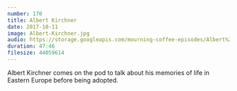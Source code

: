 ```yaml
---
number: 170
title: Albert Kirchner  
date: 2017-10-11
image: Albert-Kirchner.jpg
audio: https://storage.googleapis.com/mourning-coffee-episodes/Albert%20Kirchner%20Release.mp3
duration: 47:46
filesize: 44059614
---
```


Albert Kirchner comes on the pod to talk about his memories of life in Eastern Europe before being adopted.

